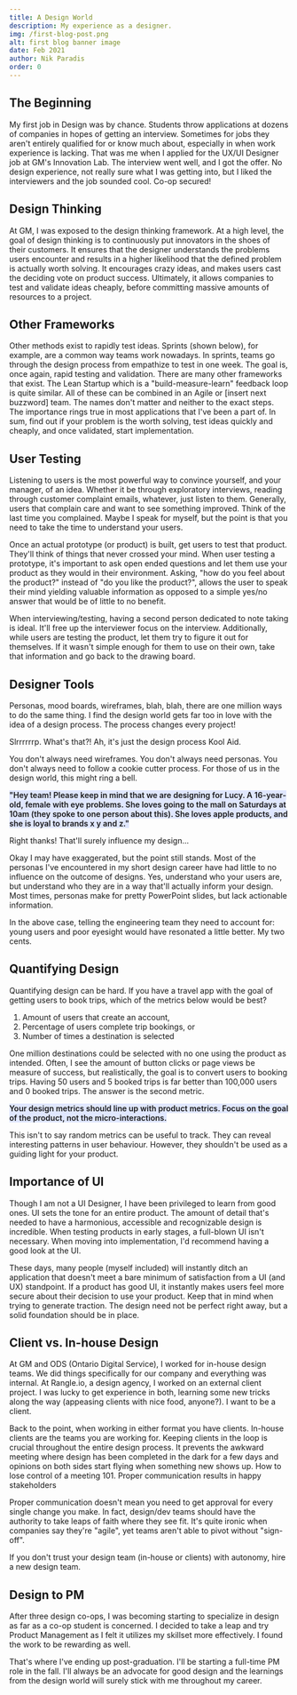 ```yaml
---
title: A Design World
description: My experience as a designer.
img: /first-blog-post.png
alt: first blog banner image
date: Feb 2021
author: Nik Paradis
order: 0
---
```


## The Beginning

My first job in Design was by chance. Students throw applications at dozens of companies in hopes of getting an interview. Sometimes for jobs they aren't entirely qualified for or know much about, especially in when work experience is lacking. That was me when I applied for the UX/UI Designer job at GM's Innovation Lab. The interview went well, and I got the offer. No design experience, not really sure what I was getting into, but I liked the interviewers and the job sounded cool. Co-op secured!

## Design Thinking

At GM, I was exposed to the design thinking framework.
<v-img class="rounded-xl shadow-md zoom my-8 data-zoomable" src="/blogImages/designThinking.png" id="zoom-default" alt="Photo"></v-img>
At a high level, the goal of design thinking is to continuously put innovators in the shoes of their customers. It ensures that the designer understands the problems users encounter and results in a higher likelihood that the defined problem is actually worth solving. It encourages crazy ideas, and makes users cast the deciding vote on product success. Ultimately, it allows companies to test and validate ideas cheaply, before committing massive amounts of resources to a project.

## Other Frameworks

Other methods exist to rapidly test ideas. Sprints (shown below), for example, are a common way teams work nowadays. In sprints, teams go through the design process from empathize to test in one week. The goal is, once again, rapid testing and validation.
<v-img class="my-8 rounded-xl shadow-md zoom my-4 data-zoomable" src="/blogImages/sprint.png" alt="Photo"></v-img>
There are many other frameworks that exist. The Lean Startup which is a "build-measure-learn" feedback loop is quite similar. All of these can be combined in an Agile or [insert next buzzword] team. The names don't matter and neither to the exact steps. The importance rings true in most applications that I've been a part of. In sum, find out if your problem is the worth solving, test ideas quickly and cheaply, and once validated, start implementation.

## User Testing

Listening to users is the most powerful way to convince yourself, and your manager, of an idea. Whether it be through exploratory interviews, reading through customer complaint emails, whatever, just listen to them. Generally, users that complain care and want to see something improved. Think of the last time you complained. Maybe I speak for myself, but the point is that you need to take the time to understand your users.

Once an actual prototype (or product) is built, get users to test that product. They'll think of things that never crossed your mind. When user testing a prototype, it's important to ask open ended questions and let them use your product as they would in their environment. Asking, "how do you feel about the product?" instead of "do you like the product?", allows the user to speak their mind yielding valuable information as opposed to a simple yes/no answer that would be of little to no benefit.

When interviewing/testing, having a second person dedicated to note taking is ideal. It'll free up the interviewer focus on the interview. Additionally, while users are testing the product, let them try to figure it out for themselves. If it wasn't simple enough for them to use on their own, take that information and go back to the drawing board.

## Designer Tools

Personas, mood boards, wireframes, blah, blah, there are one million ways to do the same thing. I find the design world gets far too in love with the idea of a design process. The process changes every project!

Slrrrrrrp. What's that?! Ah, it's just the design process Kool Aid.

You don't always need wireframes. You don't always need personas. You don't always need to follow a cookie cutter process. For those of us in the design world, this might ring a bell.

<span style="background-color: #E0E7FF; font-weight: 600">"Hey team! Please keep in mind that we are designing for Lucy. A 16-year-old, female with eye problems. She loves going to the mall on Saturdays at 10am (they spoke to one person about this). She loves apple products, and she is loyal to brands x y and z."</span>

Right thanks! That'll surely influence my design...

Okay I may have exaggerated, but the point still stands. Most of the personas I've encountered in my short design career have had little to no influence on the outcome of designs. Yes, understand who your users are, but understand who they are in a way that'll actually inform your design. Most times, personas make for pretty PowerPoint slides, but lack actionable information.

In the above case, telling the engineering team they need to account for: young users and poor eyesight would have resonated a little better. My two cents.

## Quantifying Design

Quantifying design can be hard. If you have a travel app with the goal of getting users to book trips, which of the metrics below would be best?

1. Amount of users that create an account,
2. Percentage of users complete trip bookings, or
3. Number of times a destination is selected

One million destinations could be selected with no one using the product as intended. Often, I see the amount of button clicks or page views be measure of success, but realistically, the goal is to convert users to booking trips. Having 50 users and 5 booked trips is far better than 100,000 users and 0 booked trips. The answer is the second metric.

<span style="background-color: #E0E7FF; font-weight: 600">Your design metrics should line up with product metrics. Focus on the goal of the product, not the micro-interactions. </span>

This isn't to say random metrics can be useful to track. They can reveal interesting patterns in user behaviour. However, they shouldn't be used as a guiding light for your product.

## Importance of UI

Though I am not a UI Designer, I have been privileged to learn from good ones. UI sets the tone for an entire product. The amount of detail that's needed to have a harmonious, accessible and recognizable design is incredible. When testing products in early stages, a full-blown UI isn't necessary. When moving into implementation, I'd recommend having a good look at the UI.

These days, many people (myself included) will instantly ditch an application that doesn't meet a bare minimum of satisfaction from a UI (and UX) standpoint. If a product has good UI, it instantly makes users feel more secure about their decision to use your product. Keep that in mind when trying to generate traction. The design need not be perfect right away, but a solid foundation should be in place.

## Client vs. In-house Design

At GM and ODS (Ontario Digital Service), I worked for in-house design teams. We did things specifically for our company and everything was internal. At Rangle.io, a design agency, I worked on an external client project. I was lucky to get experience in both, learning some new tricks along the way (appeasing clients with nice food, anyone?). I want to be a client.

Back to the point, when working in either format you have clients. In-house clients are the teams you are working for. Keeping clients in the loop is crucial throughout the entire design process. It prevents the awkward meeting where design has been completed in the dark for a few days and opinions on both sides start flying when something new shows up. How to lose control of a meeting 101. Proper communication results in happy stakeholders

Proper communication doesn't mean you need to get approval for every single change you make. In fact, design/dev teams should have the authority to take leaps of faith where they see fit. It's quite ironic when companies say they're "agile", yet teams aren't able to pivot without "sign-off".

If you don't trust your design team (in-house or clients) with autonomy, hire a new design team.

## Design to PM

After three design co-ops, I was becoming starting to specialize in design as far as a co-op student is concerned. I decided to take a leap and try Product Management as I felt it utilizes my skillset more effectively. I found the work to be rewarding as well.

That's where I've ending up post-graduation. I'll be starting a full-time PM role in the fall. I'll always be an advocate for good design and the learnings from the design world will surely stick with me throughout my career.
